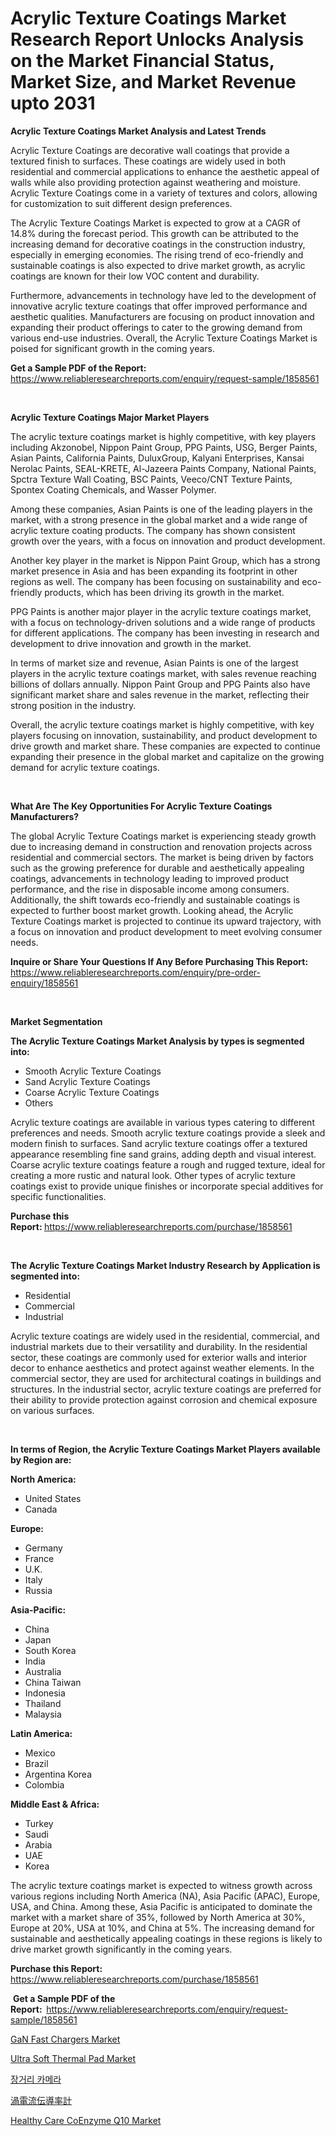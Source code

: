 <p><h1>Acrylic Texture Coatings Market Research Report Unlocks Analysis on the Market Financial Status, Market Size, and Market Revenue upto 2031</h1></p><p><strong>Acrylic Texture Coatings Market Analysis and Latest Trends</strong></p>
<p><p>Acrylic Texture Coatings are decorative wall coatings that provide a textured finish to surfaces. These coatings are widely used in both residential and commercial applications to enhance the aesthetic appeal of walls while also providing protection against weathering and moisture. Acrylic Texture Coatings come in a variety of textures and colors, allowing for customization to suit different design preferences.</p><p>The Acrylic Texture Coatings Market is expected to grow at a CAGR of 14.8% during the forecast period. This growth can be attributed to the increasing demand for decorative coatings in the construction industry, especially in emerging economies. The rising trend of eco-friendly and sustainable coatings is also expected to drive market growth, as acrylic coatings are known for their low VOC content and durability.</p><p>Furthermore, advancements in technology have led to the development of innovative acrylic texture coatings that offer improved performance and aesthetic qualities. Manufacturers are focusing on product innovation and expanding their product offerings to cater to the growing demand from various end-use industries. Overall, the Acrylic Texture Coatings Market is poised for significant growth in the coming years.</p></p>
<p><strong>Get a Sample PDF of the Report:&nbsp;</strong> <a href="https://www.reliableresearchreports.com/enquiry/request-sample/1858561">https://www.reliableresearchreports.com/enquiry/request-sample/1858561</a></p>
<p>&nbsp;</p>
<p><strong>Acrylic Texture Coatings Major Market Players</strong></p>
<p><p>The acrylic texture coatings market is highly competitive, with key players including Akzonobel, Nippon Paint Group, PPG Paints, USG, Berger Paints, Asian Paints, California Paints, DuluxGroup, Kalyani Enterprises, Kansai Nerolac Paints, SEAL-KRETE, Al-Jazeera Paints Company, National Paints, Spctra Texture Wall Coating, BSC Paints, Veeco/CNT Texture Paints, Spontex Coating Chemicals, and Wasser Polymer.</p><p>Among these companies, Asian Paints is one of the leading players in the market, with a strong presence in the global market and a wide range of acrylic texture coating products. The company has shown consistent growth over the years, with a focus on innovation and product development.</p><p>Another key player in the market is Nippon Paint Group, which has a strong market presence in Asia and has been expanding its footprint in other regions as well. The company has been focusing on sustainability and eco-friendly products, which has been driving its growth in the market.</p><p>PPG Paints is another major player in the acrylic texture coatings market, with a focus on technology-driven solutions and a wide range of products for different applications. The company has been investing in research and development to drive innovation and growth in the market.</p><p>In terms of market size and revenue, Asian Paints is one of the largest players in the acrylic texture coatings market, with sales revenue reaching billions of dollars annually. Nippon Paint Group and PPG Paints also have significant market share and sales revenue in the market, reflecting their strong position in the industry.</p><p>Overall, the acrylic texture coatings market is highly competitive, with key players focusing on innovation, sustainability, and product development to drive growth and market share. These companies are expected to continue expanding their presence in the global market and capitalize on the growing demand for acrylic texture coatings.</p></p>
<p>&nbsp;</p>
<p><strong>What Are The Key Opportunities For Acrylic Texture Coatings Manufacturers?</strong></p>
<p><p>The global Acrylic Texture Coatings market is experiencing steady growth due to increasing demand in construction and renovation projects across residential and commercial sectors. The market is being driven by factors such as the growing preference for durable and aesthetically appealing coatings, advancements in technology leading to improved product performance, and the rise in disposable income among consumers. Additionally, the shift towards eco-friendly and sustainable coatings is expected to further boost market growth. Looking ahead, the Acrylic Texture Coatings market is projected to continue its upward trajectory, with a focus on innovation and product development to meet evolving consumer needs.</p></p>
<p><strong>Inquire or Share Your Questions If Any Before Purchasing This Report:</strong> <a href="https://www.reliableresearchreports.com/enquiry/pre-order-enquiry/1858561">https://www.reliableresearchreports.com/enquiry/pre-order-enquiry/1858561</a></p>
<p>&nbsp;</p>
<p><strong>Market Segmentation</strong></p>
<p><strong>The Acrylic Texture Coatings Market Analysis by types is segmented into:</strong></p>
<p><ul><li>Smooth Acrylic Texture Coatings</li><li>Sand Acrylic Texture Coatings</li><li>Coarse Acrylic Texture Coatings</li><li>Others</li></ul></p>
<p><p>Acrylic texture coatings are available in various types catering to different preferences and needs. Smooth acrylic texture coatings provide a sleek and modern finish to surfaces. Sand acrylic texture coatings offer a textured appearance resembling fine sand grains, adding depth and visual interest. Coarse acrylic texture coatings feature a rough and rugged texture, ideal for creating a more rustic and natural look. Other types of acrylic texture coatings exist to provide unique finishes or incorporate special additives for specific functionalities.</p></p>
<p><strong>Purchase this Report:&nbsp;</strong><a href="https://www.reliableresearchreports.com/purchase/1858561">https://www.reliableresearchreports.com/purchase/1858561</a></p>
<p>&nbsp;</p>
<p><strong>The Acrylic Texture Coatings Market Industry Research by Application is segmented into:</strong></p>
<p><ul><li>Residential</li><li>Commercial</li><li>Industrial</li></ul></p>
<p><p>Acrylic texture coatings are widely used in the residential, commercial, and industrial markets due to their versatility and durability. In the residential sector, these coatings are commonly used for exterior walls and interior decor to enhance aesthetics and protect against weather elements. In the commercial sector, they are used for architectural coatings in buildings and structures. In the industrial sector, acrylic texture coatings are preferred for their ability to provide protection against corrosion and chemical exposure on various surfaces.</p></p>
<p>&nbsp;</p>
<p><strong>In terms of Region, the Acrylic Texture Coatings Market Players available by Region are:</strong></p>
<p>
    <p> <strong> North America: </strong>
        <ul>
            <li>United States</li>
            <li>Canada</li>
        </ul>
        </p> 
    <p> <strong> Europe: </strong>
        <ul>
            <li>Germany</li>
            <li>France</li>
            <li>U.K.</li>
            <li>Italy</li>
            <li>Russia</li>
        </ul>
        </p> 
    <p> <strong> Asia-Pacific: </strong>
        <ul>
            <li>China</li>
            <li>Japan</li>
            <li>South Korea</li>
            <li>India</li>
            <li>Australia</li>
            <li>China Taiwan</li>
            <li>Indonesia</li>
            <li>Thailand</li>
            <li>Malaysia</li>
        </ul>
        </p> 
    <p> <strong> Latin America: </strong>
        <ul>
            <li>Mexico</li>
            <li>Brazil</li>
            <li>Argentina Korea</li>
            <li>Colombia</li>
        </ul>
        </p> 
    <p> <strong> Middle East & Africa: </strong>
        <ul>
            <li>Turkey</li>
            <li>Saudi</li>
            <li>Arabia</li>
            <li>UAE</li>
            <li>Korea</li>
        </ul>
    </p>
    </p>
<p><p>The acrylic texture coatings market is expected to witness growth across various regions including North America (NA), Asia Pacific (APAC), Europe, USA, and China. Among these, Asia Pacific is anticipated to dominate the market with a market share of 35%, followed by North America at 30%, Europe at 20%, USA at 10%, and China at 5%. The increasing demand for sustainable and aesthetically appealing coatings in these regions is likely to drive market growth significantly in the coming years.</p></p>
<p><strong>Purchase this Report: </strong><a href="https://www.reliableresearchreports.com/purchase/1858561">https://www.reliableresearchreports.com/purchase/1858561</a></p>
<p>&nbsp;<strong>Get a Sample PDF of the Report:&nbsp;&nbsp;</strong><a href="https://www.reliableresearchreports.com/enquiry/request-sample/1858561">https://www.reliableresearchreports.com/enquiry/request-sample/1858561</a></p>
<p><strong></strong></p>
<p><p><a href="https://issuu.com/reportprime-2/docs/gan-fast-chargers-market-size-2030.pptx">GaN Fast Chargers Market</a></p><p><a href="https://github.com/sonuprakash1/Market-Research-Report-List-1/blob/main/ultra-soft-thermal-pad-market.md">Ultra Soft Thermal Pad Market</a></p><p><a href="https://github.com/vsn7qpua81q/Market-Research-Report-List-1/blob/main/3958620192101.md">장거리 카메라</a></p><p><a href="https://github.com/xnljig2898992/Market-Research-Report-List-1/blob/main/3896355192285.md">渦電流伝導率計</a></p><p><a href="https://github.com/Whitneyboyettebo9kiw7yr13/Market-Research-Report-List-1/blob/main/healthy-care-coenzyme-q10-market.md">Healthy Care CoEnzyme Q10 Market</a></p></p>